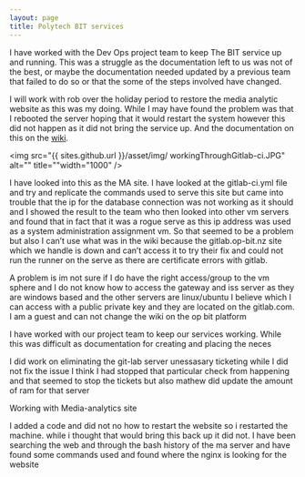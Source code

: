 ```yaml
---
layout: page
title: Polytech BIT services
---
```


I have worked with the Dev Ops project team to keep The BIT service up and running. 
This was a struggle as the documentation left to us was not of the best, or maybe the documentation needed updated by a previous team that failed to do so or that the some of the steps involved have changed.

I will work with rob over the holiday period to restore the media analytic website as this was my doing. While I may have found the problem was that I rebooted the server hoping that it would restart the system however this did not happen as it did not bring the service up. And the documentation on this on the [wiki]( https://gitlab.com/op-bit-platform/OPS-and-Security-Wiki/-/wikis/Media-Analytics/Useful%20Commands).

  <img src="{{ sites.github.url }}/asset/img/ workingThroughGitlab-ci.JPG" alt="" title=""width="1000" />

I have looked into this as the MA site. I have looked at the gitlab-ci.yml file and try and replicate the commands used to serve this site but came into trouble that the ip for the database connection was not working as it should and I showed the result to the team who then looked into other vm servers and found that in fact that it was a rogue serve as this ip address was used as a system administration assignment vm. So that seemed to be a problem but also I can’t use what was in the wiki because the gitlab.op-bit.nz site which we handle is down and can’t access it to try their fix and could not run the runner on the serve as there are certificate errors with gitlab.

A problem is im not sure if I do have the right access/group to the vm sphere and I do not know how to access the gateway and iss server as they are windows based and the other servers are linux/ubuntu I believe which I can access with a public private key and they are located on the gitlab.com. I am a guest and can not change the wiki on the op bit platform



















I have worked with our project team to keep our services working. While this was difficult as documentation for creating and placing the neces

I did work on eliminating the git-lab server unessasary ticketing while I did not fix the issue I think I had stopped that particular check from happening and that seemed to stop the tickets but also mathew did update the amount of ram for that server


Working with Media-analytics site

I added a code and did not no how to restart the website so i restarted the machine. while i thought that would bring this back up it did not. I have been searching the web and through the bash history of the ma server and have found some commands used and found where the nginx is looking for the website





